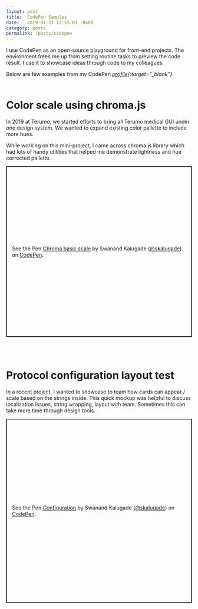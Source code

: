 ```yaml
---
layout: post
title:  CodePen Samples
date:   2019-01-21 12:55:01 -0600
category: posts
permalink: /posts/codepen
---
```


I use CodePen as an open-source playground for front-end projects. The environment frees me up from setting routine tasks to preview the code result. I use it to showcase ideas through code to my colleagues.

Below are few examples from my CodePen *[profile](https://codepen.io/skalugade){:target="_blank"}*.

<br>
<div style="margin-bottom: -0.8em;"></div>

# Color scale using chroma.js
In 2019 at Terumo, we started efforts to bring all Terumo medical GUI under one design system. We wanted to expand existing color pallette to include more hues.

While working on this mini-project, I came across chroma.js library which had lots of handy utilities that helped me demonstrate lightness and hue corrected pallette.  

<p class="codepen" data-height="464" data-theme-id="light" data-default-tab="result" data-user="skalugade" data-slug-hash="XBLOvJ" style="height: 464px; box-sizing: border-box; display: flex; align-items: center; justify-content: center; border: 2px solid; margin: 1em 0; padding: 1em;" data-pen-title="Chroma basic scale">
  <span>See the Pen <a href="https://codepen.io/skalugade/pen/XBLOvJ">
  Chroma basic scale</a> by Swanand Kalugade (<a href="https://codepen.io/skalugade">@skalugade</a>)
  on <a href="https://codepen.io">CodePen</a>.</span>
</p>
<script async src="https://static.codepen.io/assets/embed/ei.js"></script>

<br><br>

# Protocol configuration layout test
In a recent project, I wanted to showcase to team how cards can appear / scale based on the strings inside. This quick mockup was helpful to discuss localization issues, string wrapping, layout with team. Sometimes this can take more time through design tools.  

<p class="codepen" data-height="497" data-theme-id="light" data-default-tab="result" data-user="skalugade" data-slug-hash="mdyaOQo" style="height: 500px; box-sizing: border-box; display: flex; align-items: center; justify-content: center; border: 2px solid; margin: 1em 0; padding: 1em;" data-pen-title="Configuration">
  <span>See the Pen <a href="https://codepen.io/skalugade/pen/mdyaOQo">
  Configuration</a> by Swanand Kalugade (<a href="https://codepen.io/skalugade">@skalugade</a>)
  on <a href="https://codepen.io">CodePen</a>.</span>
</p>
<script async src="https://static.codepen.io/assets/embed/ei.js"></script>
